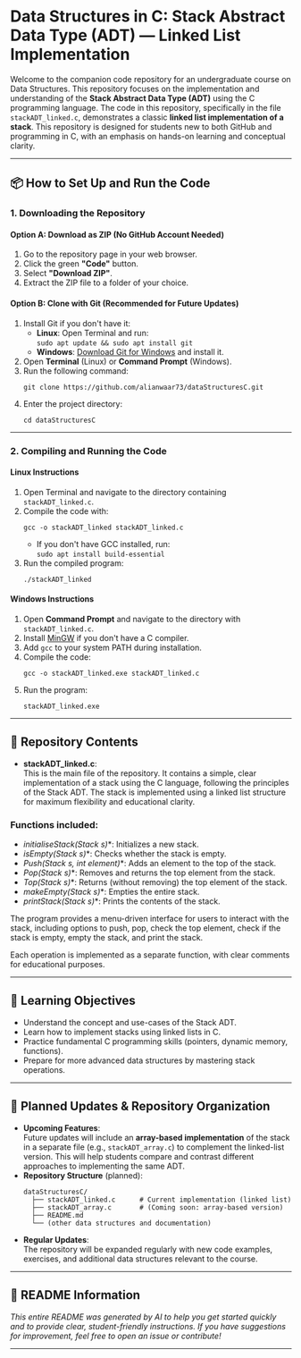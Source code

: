 # Data Structures in C: Stack Abstract Data Type (ADT) — Linked List Implementation

Welcome to the companion code repository for an undergraduate course on Data Structures. This repository focuses on the implementation and understanding of the **Stack Abstract Data Type (ADT)** using the C programming language. The code in this repository, specifically in the file `stackADT_linked.c`, demonstrates a classic **linked list implementation of a stack**. This repository is designed for students new to both GitHub and programming in C, with an emphasis on hands-on learning and conceptual clarity.

---

## 📦 How to Set Up and Run the Code

### 1. Downloading the Repository

#### **Option A: Download as ZIP (No GitHub Account Needed)**
1. Go to the repository page in your web browser.
2. Click the green **"Code"** button.
3. Select **"Download ZIP"**.
4. Extract the ZIP file to a folder of your choice.

#### **Option B: Clone with Git (Recommended for Future Updates)**
1. Install Git if you don't have it:
   - **Linux**: Open Terminal and run:  
     `sudo apt update && sudo apt install git`
   - **Windows**: [Download Git for Windows](https://git-scm.com/download/win) and install it.
2. Open **Terminal** (Linux) or **Command Prompt** (Windows).
3. Run the following command:
   ```
   git clone https://github.com/alianwaar73/dataStructuresC.git
   ```
4. Enter the project directory:
   ```
   cd dataStructuresC
   ```

---

### 2. Compiling and Running the Code

#### **Linux Instructions**
1. Open Terminal and navigate to the directory containing `stackADT_linked.c`.
2. Compile the code with:
   ```
   gcc -o stackADT_linked stackADT_linked.c
   ```
   - If you don't have GCC installed, run:  
     `sudo apt install build-essential`
3. Run the compiled program:
   ```
   ./stackADT_linked
   ```

#### **Windows Instructions**
1. Open **Command Prompt** and navigate to the directory with `stackADT_linked.c`.
2. Install [MinGW](https://sourceforge.net/projects/mingw/) if you don't have a C compiler.
3. Add `gcc` to your system PATH during installation.
4. Compile the code:
   ```
   gcc -o stackADT_linked.exe stackADT_linked.c
   ```
5. Run the program:
   ```
   stackADT_linked.exe
   ```

---

## 📖 Repository Contents

- **stackADT_linked.c**:  
  This is the main file of the repository. It contains a simple, clear implementation of a stack using the C language, following the principles of the Stack ADT. The stack is implemented using a linked list structure for maximum flexibility and educational clarity.

### **Functions included:**
- **initialiseStack(Stack* s)**: Initializes a new stack.
- **isEmpty(Stack* s)**: Checks whether the stack is empty.
- **Push(Stack* s, int element)**: Adds an element to the top of the stack.
- **Pop(Stack* s)**: Removes and returns the top element from the stack.
- **Top(Stack* s)**: Returns (without removing) the top element of the stack.
- **makeEmpty(Stack* s)**: Empties the entire stack.
- **printStack(Stack* s)**: Prints the contents of the stack.

The program provides a menu-driven interface for users to interact with the stack, including options to push, pop, check the top element, check if the stack is empty, empty the stack, and print the stack.

Each operation is implemented as a separate function, with clear comments for educational purposes.

---

## 🚀 Learning Objectives

- Understand the concept and use-cases of the Stack ADT.
- Learn how to implement stacks using linked lists in C.
- Practice fundamental C programming skills (pointers, dynamic memory, functions).
- Prepare for more advanced data structures by mastering stack operations.

---

## 🔮 Planned Updates & Repository Organization

- **Upcoming Features**:  
  Future updates will include an **array-based implementation** of the stack in a separate file (e.g., `stackADT_array.c`) to complement the linked-list version. This will help students compare and contrast different approaches to implementing the same ADT.
- **Repository Structure** (planned):
  ```
  dataStructuresC/
    ├── stackADT_linked.c      # Current implementation (linked list)
    ├── stackADT_array.c       # (Coming soon: array-based version)
    ├── README.md
    └── (other data structures and documentation)
  ```
- **Regular Updates**:  
  The repository will be expanded regularly with new code examples, exercises, and additional data structures relevant to the course.

---

## 🤖 README Information

*This entire README was generated by AI to help you get started quickly and to provide clear, student-friendly instructions. If you have suggestions for improvement, feel free to open an issue or contribute!*

---